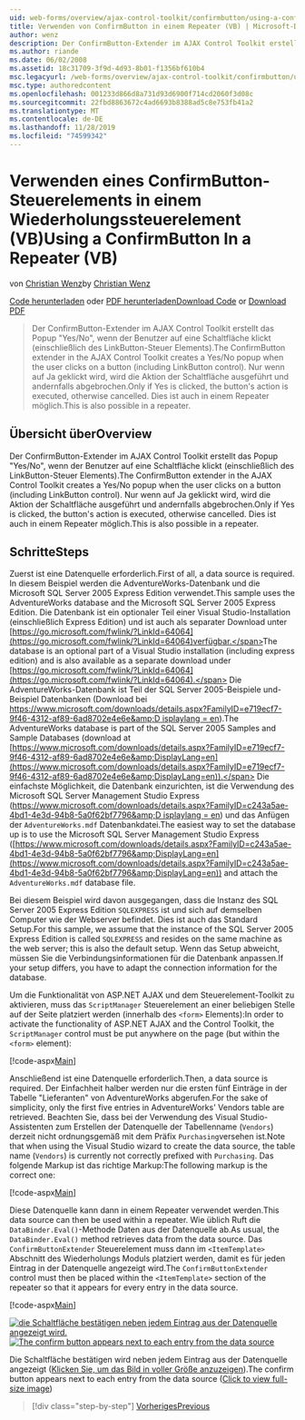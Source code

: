 ```yaml
---
uid: web-forms/overview/ajax-control-toolkit/confirmbutton/using-a-confirmbutton-in-a-repeater-vb
title: Verwenden von ConfirmButton in einem Repeater (VB) | Microsoft-Dokumentation
author: wenz
description: Der ConfirmButton-Extender im AJAX Control Toolkit erstellt das Popup "Yes/No", wenn der Benutzer auf eine Schaltfläche klickt (einschließlich des LinkButton-Steuer Elements). Nur wenn ja...
ms.author: riande
ms.date: 06/02/2008
ms.assetid: 18c31709-3f9d-4d93-8b01-f1356bf610b4
msc.legacyurl: /web-forms/overview/ajax-control-toolkit/confirmbutton/using-a-confirmbutton-in-a-repeater-vb
msc.type: authoredcontent
ms.openlocfilehash: 001233d866d8a731d93d6900f714cd2060f3d08c
ms.sourcegitcommit: 22fbd8863672c4ad6693b8388ad5c8e753fb41a2
ms.translationtype: MT
ms.contentlocale: de-DE
ms.lasthandoff: 11/28/2019
ms.locfileid: "74599342"
---
```

# <a name="using-a-confirmbutton-in-a-repeater-vb"></a><span data-ttu-id="95d5d-104">Verwenden eines ConfirmButton-Steuerelements in einem Wiederholungssteuerelement (VB)</span><span class="sxs-lookup"><span data-stu-id="95d5d-104">Using a ConfirmButton In a Repeater (VB)</span></span>

<span data-ttu-id="95d5d-105">von [Christian Wenz](https://github.com/wenz)</span><span class="sxs-lookup"><span data-stu-id="95d5d-105">by [Christian Wenz](https://github.com/wenz)</span></span>

<span data-ttu-id="95d5d-106">[Code herunterladen](https://download.microsoft.com/download/8/6/d/86dea6c6-bb92-4fa6-aa14-f8c0f82100f5/ConfirmButton1.vb.zip) oder [PDF herunterladen](https://download.microsoft.com/download/b/6/a/b6ae89ee-df69-4c87-9bfb-ad1eb2b23373/confirmbutton1VB.pdf)</span><span class="sxs-lookup"><span data-stu-id="95d5d-106">[Download Code](https://download.microsoft.com/download/8/6/d/86dea6c6-bb92-4fa6-aa14-f8c0f82100f5/ConfirmButton1.vb.zip) or [Download PDF](https://download.microsoft.com/download/b/6/a/b6ae89ee-df69-4c87-9bfb-ad1eb2b23373/confirmbutton1VB.pdf)</span></span>

> <span data-ttu-id="95d5d-107">Der ConfirmButton-Extender im AJAX Control Toolkit erstellt das Popup "Yes/No", wenn der Benutzer auf eine Schaltfläche klickt (einschließlich des LinkButton-Steuer Elements).</span><span class="sxs-lookup"><span data-stu-id="95d5d-107">The ConfirmButton extender in the AJAX Control Toolkit creates a Yes/No popup when the user clicks on a button (including LinkButton control).</span></span> <span data-ttu-id="95d5d-108">Nur wenn auf Ja geklickt wird, wird die Aktion der Schaltfläche ausgeführt und andernfalls abgebrochen.</span><span class="sxs-lookup"><span data-stu-id="95d5d-108">Only if Yes is clicked, the button's action is executed, otherwise cancelled.</span></span> <span data-ttu-id="95d5d-109">Dies ist auch in einem Repeater möglich.</span><span class="sxs-lookup"><span data-stu-id="95d5d-109">This is also possible in a repeater.</span></span>

## <a name="overview"></a><span data-ttu-id="95d5d-110">Übersicht über</span><span class="sxs-lookup"><span data-stu-id="95d5d-110">Overview</span></span>

<span data-ttu-id="95d5d-111">Der ConfirmButton-Extender im AJAX Control Toolkit erstellt das Popup "Yes/No", wenn der Benutzer auf eine Schaltfläche klickt (einschließlich des LinkButton-Steuer Elements).</span><span class="sxs-lookup"><span data-stu-id="95d5d-111">The ConfirmButton extender in the AJAX Control Toolkit creates a Yes/No popup when the user clicks on a button (including LinkButton control).</span></span> <span data-ttu-id="95d5d-112">Nur wenn auf Ja geklickt wird, wird die Aktion der Schaltfläche ausgeführt und andernfalls abgebrochen.</span><span class="sxs-lookup"><span data-stu-id="95d5d-112">Only if Yes is clicked, the button's action is executed, otherwise cancelled.</span></span> <span data-ttu-id="95d5d-113">Dies ist auch in einem Repeater möglich.</span><span class="sxs-lookup"><span data-stu-id="95d5d-113">This is also possible in a repeater.</span></span>

## <a name="steps"></a><span data-ttu-id="95d5d-114">Schritte</span><span class="sxs-lookup"><span data-stu-id="95d5d-114">Steps</span></span>

<span data-ttu-id="95d5d-115">Zuerst ist eine Datenquelle erforderlich.</span><span class="sxs-lookup"><span data-stu-id="95d5d-115">First of all, a data source is required.</span></span> <span data-ttu-id="95d5d-116">In diesem Beispiel werden die AdventureWorks-Datenbank und die Microsoft SQL Server 2005 Express Edition verwendet.</span><span class="sxs-lookup"><span data-stu-id="95d5d-116">This sample uses the AdventureWorks database and the Microsoft SQL Server 2005 Express Edition.</span></span> <span data-ttu-id="95d5d-117">Die Datenbank ist ein optionaler Teil einer Visual Studio-Installation (einschließlich Express Edition) und ist auch als separater Download unter [https://go.microsoft.com/fwlink/?LinkId=64064](https://go.microsoft.com/fwlink/?LinkId=64064)verfügbar.</span><span class="sxs-lookup"><span data-stu-id="95d5d-117">The database is an optional part of a Visual Studio installation (including express edition) and is also available as a separate download under [https://go.microsoft.com/fwlink/?LinkId=64064](https://go.microsoft.com/fwlink/?LinkId=64064).</span></span> <span data-ttu-id="95d5d-118">Die AdventureWorks-Datenbank ist Teil der SQL Server 2005-Beispiele und-Beispiel Datenbanken (Download bei [https://www.microsoft.com/downloads/details.aspx?FamilyID=e719ecf7-9f46-4312-af89-6ad8702e4e6e&amp;D isplaylang = en](https://www.microsoft.com/downloads/details.aspx?FamilyID=e719ecf7-9f46-4312-af89-6ad8702e4e6e&amp;DisplayLang=en)).</span><span class="sxs-lookup"><span data-stu-id="95d5d-118">The AdventureWorks database is part of the SQL Server 2005 Samples and Sample Databases (download at [https://www.microsoft.com/downloads/details.aspx?FamilyID=e719ecf7-9f46-4312-af89-6ad8702e4e6e&amp;DisplayLang=en](https://www.microsoft.com/downloads/details.aspx?FamilyID=e719ecf7-9f46-4312-af89-6ad8702e4e6e&amp;DisplayLang=en)).</span></span> <span data-ttu-id="95d5d-119">Die einfachste Möglichkeit, die Datenbank einzurichten, ist die Verwendung des Microsoft SQL Server Management Studio Express ([https://www.microsoft.com/downloads/details.aspx?FamilyID=c243a5ae-4bd1-4e3d-94b8-5a0f62bf7796&amp;D isplaylang = en](https://www.microsoft.com/downloads/details.aspx?FamilyID=c243a5ae-4bd1-4e3d-94b8-5a0f62bf7796&amp;DisplayLang=en)) und das Anfügen der `AdventureWorks.mdf` Datenbankdatei.</span><span class="sxs-lookup"><span data-stu-id="95d5d-119">The easiest way to set the database up is to use the Microsoft SQL Server Management Studio Express ([https://www.microsoft.com/downloads/details.aspx?FamilyID=c243a5ae-4bd1-4e3d-94b8-5a0f62bf7796&amp;DisplayLang=en](https://www.microsoft.com/downloads/details.aspx?FamilyID=c243a5ae-4bd1-4e3d-94b8-5a0f62bf7796&amp;DisplayLang=en)) and attach the `AdventureWorks.mdf` database file.</span></span>

<span data-ttu-id="95d5d-120">Bei diesem Beispiel wird davon ausgegangen, dass die Instanz des SQL Server 2005 Express Edition `SQLEXPRESS` ist und sich auf demselben Computer wie der Webserver befindet. Dies ist auch das Standard Setup.</span><span class="sxs-lookup"><span data-stu-id="95d5d-120">For this sample, we assume that the instance of the SQL Server 2005 Express Edition is called `SQLEXPRESS` and resides on the same machine as the web server; this is also the default setup.</span></span> <span data-ttu-id="95d5d-121">Wenn das Setup abweicht, müssen Sie die Verbindungsinformationen für die Datenbank anpassen.</span><span class="sxs-lookup"><span data-stu-id="95d5d-121">If your setup differs, you have to adapt the connection information for the database.</span></span>

<span data-ttu-id="95d5d-122">Um die Funktionalität von ASP.NET AJAX und dem Steuerelement-Toolkit zu aktivieren, muss das `ScriptManager` Steuerelement an einer beliebigen Stelle auf der Seite platziert werden (innerhalb des `<form>` Elements):</span><span class="sxs-lookup"><span data-stu-id="95d5d-122">In order to activate the functionality of ASP.NET AJAX and the Control Toolkit, the `ScriptManager` control must be put anywhere on the page (but within the `<form>` element):</span></span>

[!code-aspx[Main](using-a-confirmbutton-in-a-repeater-vb/samples/sample1.aspx)]

<span data-ttu-id="95d5d-123">Anschließend ist eine Datenquelle erforderlich.</span><span class="sxs-lookup"><span data-stu-id="95d5d-123">Then, a data source is required.</span></span> <span data-ttu-id="95d5d-124">Der Einfachheit halber werden nur die ersten fünf Einträge in der Tabelle "Lieferanten" von AdventureWorks abgerufen.</span><span class="sxs-lookup"><span data-stu-id="95d5d-124">For the sake of simplicity, only the first five entries in AdventureWorks' Vendors table are retrieved.</span></span> <span data-ttu-id="95d5d-125">Beachten Sie, dass bei der Verwendung des Visual Studio-Assistenten zum Erstellen der Datenquelle der Tabellenname (`Vendors`) derzeit nicht ordnungsgemäß mit dem Präfix `Purchasing`versehen ist.</span><span class="sxs-lookup"><span data-stu-id="95d5d-125">Note that when using the Visual Studio wizard to create the data source, the table name (`Vendors`) is currently not correctly prefixed with `Purchasing`.</span></span> <span data-ttu-id="95d5d-126">Das folgende Markup ist das richtige Markup:</span><span class="sxs-lookup"><span data-stu-id="95d5d-126">The following markup is the correct one:</span></span>

[!code-aspx[Main](using-a-confirmbutton-in-a-repeater-vb/samples/sample2.aspx)]

<span data-ttu-id="95d5d-127">Diese Datenquelle kann dann in einem Repeater verwendet werden.</span><span class="sxs-lookup"><span data-stu-id="95d5d-127">This data source can then be used within a repeater.</span></span> <span data-ttu-id="95d5d-128">Wie üblich Ruft die `DataBinder.Eval()`-Methode Daten aus der Datenquelle ab.</span><span class="sxs-lookup"><span data-stu-id="95d5d-128">As usual, the `DataBinder.Eval()` method retrieves data from the data source.</span></span> <span data-ttu-id="95d5d-129">Das `ConfirmButtonExtender` Steuerelement muss dann im `<ItemTemplate>` Abschnitt des Wiederholungs Moduls platziert werden, damit es für jeden Eintrag in der Datenquelle angezeigt wird.</span><span class="sxs-lookup"><span data-stu-id="95d5d-129">The `ConfirmButtonExtender` control must then be placed within the `<ItemTemplate>` section of the repeater so that it appears for every entry in the data source.</span></span>

[!code-aspx[Main](using-a-confirmbutton-in-a-repeater-vb/samples/sample3.aspx)]

<span data-ttu-id="95d5d-130">[![die Schaltfläche bestätigen neben jedem Eintrag aus der Datenquelle angezeigt wird.](using-a-confirmbutton-in-a-repeater-vb/_static/image2.png)](using-a-confirmbutton-in-a-repeater-vb/_static/image1.png)</span><span class="sxs-lookup"><span data-stu-id="95d5d-130">[![The confirm button appears next to each entry from the data source](using-a-confirmbutton-in-a-repeater-vb/_static/image2.png)](using-a-confirmbutton-in-a-repeater-vb/_static/image1.png)</span></span>

<span data-ttu-id="95d5d-131">Die Schaltfläche bestätigen wird neben jedem Eintrag aus der Datenquelle angezeigt ([Klicken Sie, um das Bild in voller Größe anzuzeigen](using-a-confirmbutton-in-a-repeater-vb/_static/image3.png)).</span><span class="sxs-lookup"><span data-stu-id="95d5d-131">The confirm button appears next to each entry from the data source ([Click to view full-size image](using-a-confirmbutton-in-a-repeater-vb/_static/image3.png))</span></span>

> [!div class="step-by-step"]
> [<span data-ttu-id="95d5d-132">Vorheriges</span><span class="sxs-lookup"><span data-stu-id="95d5d-132">Previous</span></span>](using-a-confirmbutton-in-a-repeater-cs.md)
